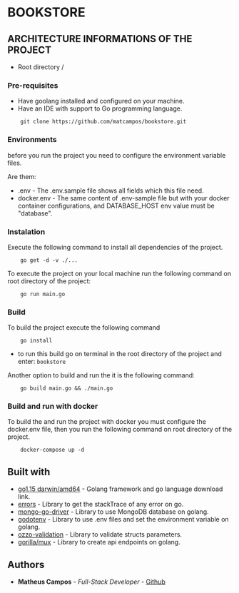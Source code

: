 # BOOKSTORE

## ARCHITECTURE INFORMATIONS OF THE PROJECT

* Root directory /

### Pre-requisites

* Have goolang installed and configured on your machine.
* Have an IDE with support to Go programming language.

``` 
    git clone https://github.com/matcampos/bookstore.git
```

### Environments

before you run the project you need to configure the environment variable files.

Are them:

* .env - The .env.sample file shows all fields which this file need.
* docker.env - The same content of .env-sample file but with your docker container configurations, and DATABASE_HOST env value must be "database".

### Instalation

Execute the following command to install all dependencies of the project.

``` 
    go get -d -v ./...
```

To execute the project on your local machine run the following command on root directory of the project:

``` 
    go run main.go
```

### Build

To build the project execute the following command

``` 
    go install
```

- to run this build go on terminal in the root directory of the project and enter: `bookstore`

Another option to build and run the it is the following command:

``` 
    go build main.go && ./main.go
```

### Build and run with docker

To build the and run the project with docker you must configure the docker.env file, then you run the following command on root directory of the project.

``` 
    docker-compose up -d
```

## Built with

* [go1.15 darwin/amd64](https://golang.org/dl/) - Golang framework and go language download link.
* [errors](https://github.com/go-errors/errors) - Library to get the stackTrace of any error on go.
* [mongo-go-driver](https://github.com/mongodb/mongo-go-driver) - Library to use MongoDB database on golang.
* [godotenv](https://github.com/joho/godotenv) - Library to use .env files and set the environment variable on golang.
* [ozzo-validation](https://github.com/go-ozzo/ozzo-validation) - Library to validate structs parameters.
* [gorilla/mux](https://github.com/gorilla/mux) - Library to create api endpoints on golang.

## Authors

* **Matheus Campos** - *Full-Stack Developer* - [Github](https://github.com/matcampos)
